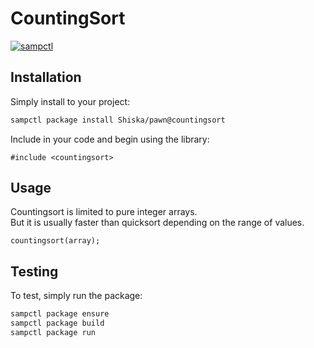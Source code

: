 # CountingSort

[![sampctl](https://shields.southcla.ws/badge/sampctl-CountingSort-2f2f2f.svg?style=for-the-badge)](https://github.com/Shiska/pawn/tree/countingsort)

## Installation

Simply install to your project:

```bash
sampctl package install Shiska/pawn@countingsort
```

Include in your code and begin using the library:

```pawn
#include <countingsort>
```

## Usage

Countingsort is limited to pure integer arrays.  
But it is usually faster than quicksort depending on the range of values.

```pawn
countingsort(array);
```

## Testing

To test, simply run the package:

```bash
sampctl package ensure
sampctl package build
sampctl package run
```
